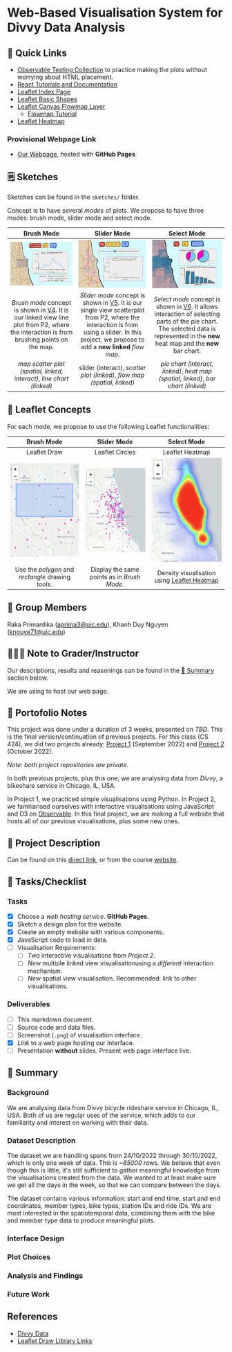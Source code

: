 # Web-Based Visualisation System for Divvy Data Analysis

## 🔗 Quick Links

- [Observable Testing Collection](https://observablehq.com/collection/@rakaprimardika/cs-424-project-3) to practice making the plots without worrying about HTML placement.
- [React Tutorials and Documentation](https://reactjs.org/)
- [Leaflet Index Page](https://leafletjs.com/index.html)
- [Leaflet Basic Shapes](https://www.igismap.com/leafletjs-point-polyline-polygon-rectangle-circle/)
- [Leaflet Canvas Flowmap Layer](https://www.datarevelapp.com/leaflet_canvas/)
  - [Flowmap Tutorial](https://neiugis.github.io/lab6/)
- [Leaflet Heatmap](https://github.com/Leaflet/Leaflet.heat)

### Provisional Webpage Link

- [Our Webpage](https://duynguyen2001.github.io/Project3CS424/), hosted with **GitHub Pages**

## 🗒️ Sketches

Sketches can be found in the `sketches/` folder.

Concept is to have several _modes_ of plots. We propose to have three modes: brush mode, slider mode and select mode.

| Brush Mode | Slider Mode | Select Mode |
| :----------: | :-----------: | :-----------: |
| ![](sketches/webpage-design-v04.png) | ![](sketches/webpage-design-v05.png) | ![](sketches/webpage-design-v06.png) |
| _Brush mode_ concept is shown in [V4](sketches/webpage-design-v04.png). It is our linked view line plot from P2, where the interaction is from brushing points on the map. | _Slider mode_ concept is shown in [V5](sketches/webpage-design-v05.png). It is our single view scatterplot from P2, where the interaction is from using a slider. In this project, we propose to add a **new linked** _flow map_. | _Select mode_ concept is shown in [V6](sketches/webpage-design-v06.png). It allows interaction of selecting parts of the pie chart. The selected data is represented in the **new** heat map and the **new** bar chart. |
| _map scatter plot (spatial, linked, interact)_, _line chart (linked)_ | slider (interact), _scatter plot (linked)_, _flow map (spatial, linked)_ | _pie chart (interact, linked)_, _heat map (spatial, linked)_, _bar chart (linked)_ |

## 🍂 Leaflet Concepts

For each mode, we propose to use the following Leaflet functionalities:

| Brush Mode | Slider Mode | Select Mode |
| :----------: | :-----------: | :-----------: |
| Leaflet Draw | Leaflet Circles | Leaflet Heatmap |
| ![](images/L-draw-concept.png) | ![](images/L-scatterpoints-concept.png) | ![](images/L-heatmap-corrected-concept.png) |
| Use the _polygon_ and _rectangle_ drawing tools. | Display the same points as in _Brush Mode_. | Density visualisation using [Leaflet Heatmap](https://github.com/Leaflet/Leaflet.heat) |

## 👥 Group Members

Raka Primardika (aprima3@uic.edu), Khanh Duy Nguyen (knguye71@uic.edu)

## 👨🏻‍🏫 Note to Grader/Instructor

Our descriptions, results and reasonings can be found in the [💬 Summary](#💬-summary) section below.

We are using _<insert here>_ to host our web page.

## 💼 Portofolio Notes

This project was done under a duration of 3 weeks, presented on _TBD_. This is the final version/continuation of previous projects. For this class (CS 424), we did two projects already: [Project 1](https://github.com/uic-vis/project-1-raka-s-team) (September 2022) and [Project 2](https://github.com/uic-vis/project-2-raka-s-team) (October 2022).

_Note: both project repositories are private._

In both previous projects, plus this one, we are analysing data from _Divvy_, a bikeshare service in Chicago, IL, USA.

In Project 1, we practiced simple visualisations using Python. In Project 2, we familiarised ourselves with interactive visualisations using JavaScript and D3 on [Observable](https://observablehq.com/). In this final project, we are making a full website that hosts all of our previous visualisations, plus some new ones.

## 🔖 Project Description

Can be found on this [direct link](https://fmiranda.me/courses/cs424-fall-2022/project-3/), or from the course [website](https://fmiranda.me/courses/cs424-fall-2022/).

## 📝 Tasks/Checklist

### Tasks

- [x] Choose a _web hosting service_. **GitHub Pages**.
- [x] Sketch a design plan for the website.
- [x] Create an empty website with various components.
- [x] JavaScript code to load in data.
- [ ] Visualisation Requirements:
  - [ ] _Two_ interactive visualisations from _Project 2_.
  - [ ] _New_ multiple linked view visualisationusing a _different_ interaction mechanism.
  - [ ] _New_ spatial view visualisation. Recommended: link to other visualisations.

### Deliverables

- [ ] This markdown document.
- [ ] Source code and data files.
- [ ] Screenshot (`.png`) of visualisation interface.
- [x] _Link_ to a web page hosting our interface.
- [ ] Presentation **without** slides. Present web page interface live.

## 💬 Summary

### Background

We are analysing data from Divvy bicycle rideshare service in Chicago, IL, USA. Both of us are regular uses of the service, which adds to our familiarity and interest on working with their data.

### Dataset Description

The dataset we are handling spans from 24/10/2022 through 30/10/2022, which is only one week of data. This is _~85000_ rows. We believe that even though this is little, it's still sufficient to gather meaningful knowledge from the visualisations created from the data. We wanted to at least make sure we get all the days in the week, so that we can compare between the days.

The dataset contains various information: start and end time, start and end coordinates, member types, bike types, station IDs and ride IDs. We are most interested in the spatiotemporal data, combining them with the bike and member type data to produce meaningful plots.

### Interface Design

### Plot Choices

### Analysis and Findings

### Future Work

## References

- [Divvy Data](https://divvy-tripdata.s3.amazonaws.com/index.html)
- [Leaflet Draw Library Links](https://cdnjs.com/libraries/leaflet.draw)
